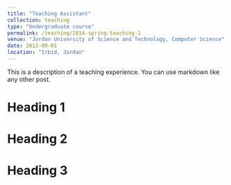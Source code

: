 ```yaml
---
title: "Teaching Assistant"
collection: teaching
type: "Undergraduate course"
permalink: /teaching/2014-spring-teaching-1
venue: "Jordan University of Science and Technology, Computer Science"
date: 2012-09-01
location: "Irbid, Jordan"
---
```


This is a description of a teaching experience. You can use markdown like any other post.

Heading 1
======

Heading 2
======

Heading 3
======
